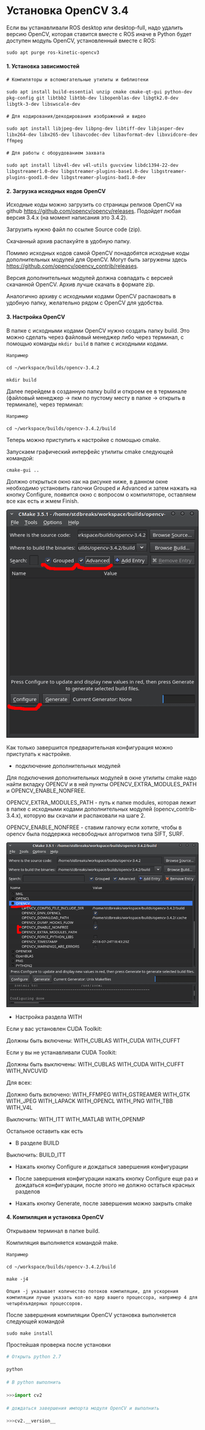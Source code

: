 # Установка OpenCV 3.4

Если вы устанавливали ROS desktop или desktop-full, надо удалить версию OpenCV, которая ставится вместе с ROS иначе в Python будет доступен модуль OpenCV, установленный вместе с ROS:

```
sudo apt purge ros-kinetic-opencv3
```

#### 1. Установка зависимостей

```
# Компиляторы и вспомогательные утилиты и библиотеки

sudo apt install build-essential unzip cmake cmake-qt-gui python-dev pkg-config git libtbb2 libtbb-dev libopenblas-dev libgtk2.0-dev libgtk-3-dev libswscale-dev

# Для кодирования/декодирования изображений и видео

sudo apt install libjpeg-dev libpng-dev libtiff-dev libjasper-dev libx264-dev libx265-dev libavcodec-dev libavformat-dev libxvidcore-dev ffmpeg 

# Для работы с оборудованием захвата

sudo apt install libv4l-dev v4l-utils guvcview libdc1394-22-dev libgstreamer1.0-dev libgstreamer-plugins-base1.0-dev libgstreamer-plugins-good1.0-dev libgstreamer-plugins-bad1.0-dev
```

#### 2. Загрузка исходных кодов OpenCV

Исходные коды можно загрузить со страницы релизов OpenCV на github https://github.com/opencv/opencv/releases. Подойдет любая версия 3.4.x (на момент написания это 3.4.2).

Загрузить нужно файл по ссылке Source code (zip).

Скачанный архив распакуйте в удобную папку.

Помимо исходных кодов самой OpenCV понадобятся исходные коды дополнительных модулей для OpenCV. Могут быть загружены здесь https://github.com/opencv/opencv_contrib/releases.

Версия дополнительных модулей должна совпадать с версией скачанной OpenCV. Архив лучше скачать в формате zip.

Аналогично архиву с исходными кодами OpenCV распаковать в удобную папку, желательно рядом с OpenCV для удобства.

#### 3. Настройка OpenCV

В папке с исходными кодами OpenCV нужно создать папку build. Это можно сделать через файловый менеджер либо через терминал, с помощью команды `mkdir build` в папке с исходными кодами.

```
Например

cd ~/workspace/builds/opencv-3.4.2

mkdir build
```

Далее перейдем в созданную папку build и откроем ее в терминале (файловый менеджер -> пкм по пустому месту в папке -> открыть в терминале), через терминал:

```
Например

cd ~/workspace/builds/opencv-3.4.2/build
```

Теперь можно приступить к настройке с помощью cmake.

Запускаем графический интерфейс утилиты cmake следующей командой:

```
cmake-gui ..
```

Должно открыться окно как на рисунке ниже, в данном окне необходимо установить галочки Grouped и Advanced и затем нажать на кнопку Configure, появится окно с вопросом о компиляторе, оставляем все как есть и жмем Finish.

![Окно CMake](./img/cmake_prepare.png)

Как только завершится предварительная конфигурация можно приступать к настройке.

- подключение дополнительных модулей

Для подключения дополнительных модулей в окне утилиты cmake надо найти вкладку OPENCV и в ней пункты OPENCV_EXTRA_MODULES_PATH и OPENCV_ENABLE_NONFREE.

OPENCV_EXTRA_MODULES_PATH - путь к папке modules, которая лежит в папке с исходными кодами дополнительных модулей (opencv_contrib-3.4.x), которую вы скачали и распаковали на шаге 2.

OPENCV_ENABLE_NONFREE - ставим галочку если хотите, чтобы в opencv была поддержка несвободных алгоритмов типа SIFT, SURF.

![Дополнительные модули](./img/ocv_extra_modules.png)

- Настройка раздела WITH

Если у вас установлен CUDA Toolkit:

Должны быть включены:
WITH_CUBLAS
WITH_CUDA
WITH_CUFFT

Если у вы не устанавливали CUDA Toolkit:

Должны быть выключены:
WITH_CUBLAS
WITH_CUDA
WITH_CUFFT
WITH_NVCUVID

Для всех:

Должно быть включено:
WITH_FFMPEG
WITH_GSTREAMER
WITH_GTK
WITH_JPEG
WITH_LAPACK
WITH_OPENCL
WITH_PNG
WITH_TBB
WITH_V4L

Выключить:
WITH_ITT
WITH_MATLAB
WITH_OPENMP

Остальное оставить как есть

- В разделе BUILD

Выключить:
BUILD_ITT

- Нажать кнопку Configure и дождаться завершения конфигурации 
  
- После завершения конфигурации нажать кнопку Configure еще раз и дождаться конфигурации, после этого не должно остаться красных разделов

- Нажать кнопку Generate, после завершения можно закрыть cmake

#### 4. Компиляция и установка OpenCV

Открываем терминал в папке build.

Компиляция выполняется командой make.

```
Например

cd ~/workspace/builds/opencv-3.4.2/build

make -j4

Опция -j указывает количество потоков компиляции, для ускорения компиляции лучше указать кол-во ядер вашего процессора, например 4 для четырёхъядерных процессоров.
```

После завершения компиляции OpenCV установка выполняется следующей командой

```
sudo make install
```

Простейшая проверка после установки

```python
# Открыть python 2.7

python

# В python выполнить

>>>import cv2

# дождаться завершения импорта модуля OpenCV и выполнить

>>>cv2.__version__
```